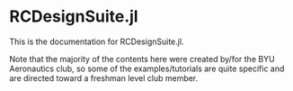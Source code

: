 # RCDesignSuite.jl

This is the documentation for RCDesignSuite.jl.

Note that the majority of the contents here were created by/for the BYU Aeronautics club, so some of the examples/tutorials are quite specific and are directed toward a freshman level club member.
